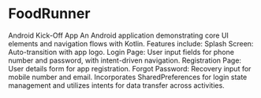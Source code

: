 # FoodRunner
Android Kick-Off App
An Android application demonstrating core UI elements and navigation flows with Kotlin. Features include:
Splash Screen: Auto-transition with app logo.
Login Page: User input fields for phone number and password, with intent-driven navigation.
Registration Page: User details form for app registration.
Forgot Password: Recovery input for mobile number and email.
Incorporates SharedPreferences for login state management and utilizes intents for data transfer across activities.

